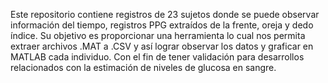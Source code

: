 Este repositorio contiene registros de 23 sujetos donde se puede observar información del tiempo, registros PPG extraídos de la frente, oreja y dedo índice. Su objetivo es proporcionar una herramienta lo cual nos permita extraer archivos .MAT a .CSV y así lograr observar los datos y graficar en MATLAB cada individuo. Con el fin de tener validación para desarrollos relacionados con la estimación de niveles de glucosa en sangre.
